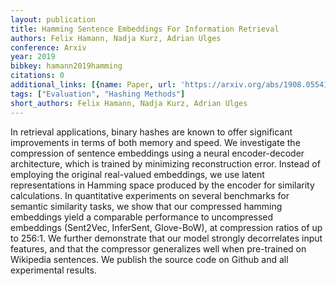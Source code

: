 ```yaml
---
layout: publication
title: Hamming Sentence Embeddings For Information Retrieval
authors: Felix Hamann, Nadja Kurz, Adrian Ulges
conference: Arxiv
year: 2019
bibkey: hamann2019hamming
citations: 0
additional_links: [{name: Paper, url: 'https://arxiv.org/abs/1908.05541'}]
tags: ["Evaluation", "Hashing Methods"]
short_authors: Felix Hamann, Nadja Kurz, Adrian Ulges
---
```

In retrieval applications, binary hashes are known to offer significant
improvements in terms of both memory and speed. We investigate the compression
of sentence embeddings using a neural encoder-decoder architecture, which is
trained by minimizing reconstruction error. Instead of employing the original
real-valued embeddings, we use latent representations in Hamming space produced
by the encoder for similarity calculations.
  In quantitative experiments on several benchmarks for semantic similarity
tasks, we show that our compressed hamming embeddings yield a comparable
performance to uncompressed embeddings (Sent2Vec, InferSent, Glove-BoW), at
compression ratios of up to 256:1. We further demonstrate that our model
strongly decorrelates input features, and that the compressor generalizes well
when pre-trained on Wikipedia sentences. We publish the source code on Github
and all experimental results.